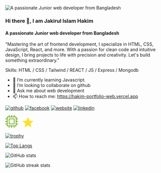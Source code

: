 ![A passionate Junior web developer from Bangladesh](https://i.ibb.co/GC1W6QH/Screenshot-49.png)
### Hi there 👋, I am Jakirul  Islam Hakim
#### A passionate Junior web developer from Bangladesh

"Mastering the art of frontend development, I specialize in HTML, CSS, JavaScript, React, and more. With a passion for clean code and intuitive design, I bring projects to life with precision and creativity. Let's build something extraordinary."

Skills:  HTML / CSS  / Tailwind / REACT / JS /  Express / Mongodb 

- 🌱 I’m currently learning Javascript. 
- 👯 I’m looking to collaborate on github 
- 💬 Ask me about web development 
- 📫 How to reach me: https://hakim-portfolio-web.vercel.app 


[<img src='https://cdn.jsdelivr.net/npm/simple-icons@3.0.1/icons/github.svg' alt='github' height='40'>](https://github.com/JakirulIslamHakim)  [<img src='https://cdn.jsdelivr.net/npm/simple-icons@3.0.1/icons/facebook.svg' alt='facebook' height='40'>](https://www.facebook.com/JakirulIslamHakim1)  [<img src='https://cdn.jsdelivr.net/npm/simple-icons@3.0.1/icons/icloud.svg' alt='website' height='40'>](https://hakim-portfolio-web.vercel.app/)  [<img src='https://cdn.jsdelivr.net/npm/simple-icons@3.0.1/icons/linkedin.svg' alt='linkedin' height='40'>](https://www.linkedin.com/in/jakirul-islam-hakim-882418279/?originalSubdomain=bd)  

<a href='https://docs.github.com/en/developers'><img src='https://raw.githubusercontent.com/acervenky/animated-github-badges/master/assets/devbadge.gif' width='40' height='40'></a> <a href='https://stars.github.com/'><img src='https://raw.githubusercontent.com/acervenky/animated-github-badges/master/assets/starbadge.gif' width='35' height='35'></a> 

[![trophy](https://github-profile-trophy.vercel.app/?username=JakirulIslamHakim)](https://github.com/ryo-ma/github-profile-trophy)

[![Top Langs](https://github-readme-stats.vercel.app/api/top-langs/?username=JakirulIslamHakim)](https://github.com/anuraghazra/github-readme-stats)

![GitHub stats](https://github-readme-stats.vercel.app/api?username=JakirulIslamHakim&show_icons=true&count_private=true)  

![GitHub streak stats](https://streak-stats.demolab.com/?user=JakirulIslamHakim)  


